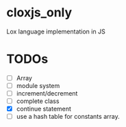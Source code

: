 # cloxjs_only
Lox language implementation in JS

# TODOs
- [ ] Array
- [ ] module system
- [ ] increment/decrement
- [ ] complete class
- [x] continue statement
- [ ] use a hash table for constants array.
